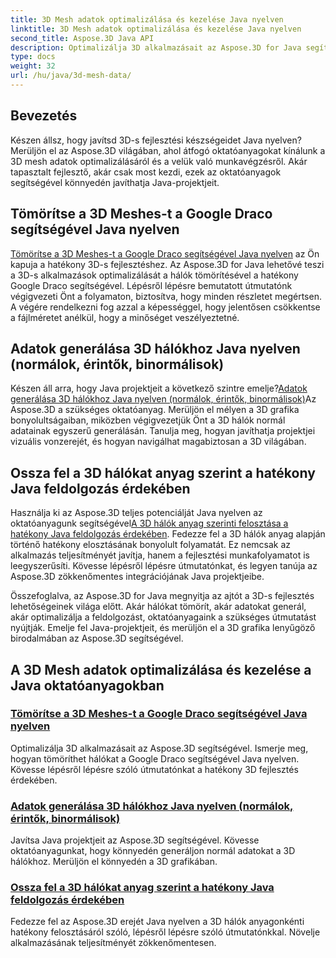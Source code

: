 ```yaml
---
title: 3D Mesh adatok optimalizálása és kezelése Java nyelven
linktitle: 3D Mesh adatok optimalizálása és kezelése Java nyelven
second_title: Aspose.3D Java API
description: Optimalizálja 3D alkalmazásait az Aspose.3D for Java segítségével. Tanulja meg a hálók tömörítését a Google Draco segítségével, hálóadatok generálását és a 3D hálók anyagonkénti hatékony feldolgozását.
type: docs
weight: 32
url: /hu/java/3d-mesh-data/
---
```

## Bevezetés

Készen állsz, hogy javítsd 3D-s fejlesztési készségeidet Java nyelven? Merüljön el az Aspose.3D világában, ahol átfogó oktatóanyagokat kínálunk a 3D mesh adatok optimalizálásáról és a velük való munkavégzésről. Akár tapasztalt fejlesztő, akár csak most kezdi, ezek az oktatóanyagok segítségével könnyedén javíthatja Java-projektjeit.

## Tömörítse a 3D Meshes-t a Google Draco segítségével Java nyelven

[Tömörítse a 3D Meshes-t a Google Draco segítségével Java nyelven](./compress-meshes-google-draco/) az Ön kapuja a hatékony 3D-s fejlesztéshez. Az Aspose.3D for Java lehetővé teszi a 3D-s alkalmazások optimalizálását a hálók tömörítésével a hatékony Google Draco segítségével. Lépésről lépésre bemutatott útmutatónk végigvezeti Önt a folyamaton, biztosítva, hogy minden részletet megértsen. A végére rendelkezni fog azzal a képességgel, hogy jelentősen csökkentse a fájlméretet anélkül, hogy a minőséget veszélyeztetné.

## Adatok generálása 3D hálókhoz Java nyelven (normálok, érintők, binormálisok)

 Készen áll arra, hogy Java projektjeit a következő szintre emelje?[Adatok generálása 3D hálókhoz Java nyelven (normálok, érintők, binormálisok)](./generate-mesh-data/)Az Aspose.3D a szükséges oktatóanyag. Merüljön el mélyen a 3D grafika bonyolultságaiban, miközben végigvezetjük Önt a 3D hálók normál adatainak egyszerű generálásán. Tanulja meg, hogyan javíthatja projektjei vizuális vonzerejét, és hogyan navigálhat magabiztosan a 3D világában.

## Ossza fel a 3D hálókat anyag szerint a hatékony Java feldolgozás érdekében

 Használja ki az Aspose.3D teljes potenciálját Java nyelven az oktatóanyagunk segítségével[A 3D hálók anyag szerinti felosztása a hatékony Java feldolgozás érdekében](./split-meshes-by-material/). Fedezze fel a 3D hálók anyag alapján történő hatékony elosztásának bonyolult folyamatát. Ez nemcsak az alkalmazás teljesítményét javítja, hanem a fejlesztési munkafolyamatot is leegyszerűsíti. Kövesse lépésről lépésre útmutatónkat, és legyen tanúja az Aspose.3D zökkenőmentes integrációjának Java projektjeibe.

Összefoglalva, az Aspose.3D for Java megnyitja az ajtót a 3D-s fejlesztés lehetőségeinek világa előtt. Akár hálókat tömörít, akár adatokat generál, akár optimalizálja a feldolgozást, oktatóanyagaink a szükséges útmutatást nyújtják. Emelje fel Java-projektjeit, és merüljön el a 3D grafika lenyűgöző birodalmában az Aspose.3D segítségével.
## A 3D Mesh adatok optimalizálása és kezelése a Java oktatóanyagokban
### [Tömörítse a 3D Meshes-t a Google Draco segítségével Java nyelven](./compress-meshes-google-draco/)
Optimalizálja 3D alkalmazásait az Aspose.3D segítségével. Ismerje meg, hogyan tömöríthet hálókat a Google Draco segítségével Java nyelven. Kövesse lépésről lépésre szóló útmutatónkat a hatékony 3D fejlesztés érdekében.
### [Adatok generálása 3D hálókhoz Java nyelven (normálok, érintők, binormálisok)](./generate-mesh-data/)
Javítsa Java projektjeit az Aspose.3D segítségével. Kövesse oktatóanyagunkat, hogy könnyedén generáljon normál adatokat a 3D hálókhoz. Merüljön el könnyedén a 3D grafikában.
### [Ossza fel a 3D hálókat anyag szerint a hatékony Java feldolgozás érdekében](./split-meshes-by-material/)
Fedezze fel az Aspose.3D erejét Java nyelven a 3D hálók anyagonkénti hatékony felosztásáról szóló, lépésről lépésre szóló útmutatónkkal. Növelje alkalmazásának teljesítményét zökkenőmentesen.